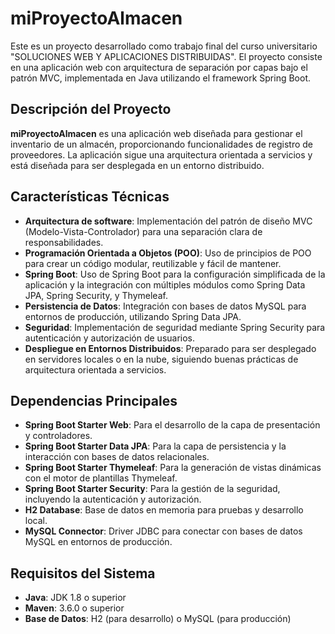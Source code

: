 # miProyectoAlmacen

Este es un proyecto desarrollado como trabajo final del curso universitario "SOLUCIONES WEB Y APLICACIONES DISTRIBUIDAS". El proyecto consiste en una aplicación web con arquitectura de separación por capas bajo el patrón MVC, implementada en Java utilizando el framework Spring Boot.

## Descripción del Proyecto

**miProyectoAlmacen** es una aplicación web diseñada para gestionar el inventario de un almacén, proporcionando funcionalidades de registro de proveedores. La aplicación sigue una arquitectura orientada a servicios y está diseñada para ser desplegada en un entorno distribuido.

## Características Técnicas

- **Arquitectura de software**: Implementación del patrón de diseño MVC (Modelo-Vista-Controlador) para una separación clara de responsabilidades.
- **Programación Orientada a Objetos (POO)**: Uso de principios de POO para crear un código modular, reutilizable y fácil de mantener.
- **Spring Boot**: Uso de Spring Boot para la configuración simplificada de la aplicación y la integración con múltiples módulos como Spring Data JPA, Spring Security, y Thymeleaf.
- **Persistencia de Datos**: Integración con bases de datos  MySQL para entornos de producción, utilizando Spring Data JPA.
- **Seguridad**: Implementación de seguridad mediante Spring Security para autenticación y autorización de usuarios.
- **Despliegue en Entornos Distribuidos**: Preparado para ser desplegado en servidores locales o en la nube, siguiendo buenas prácticas de arquitectura orientada a servicios.

## Dependencias Principales

- **Spring Boot Starter Web**: Para el desarrollo de la capa de presentación y controladores.
- **Spring Boot Starter Data JPA**: Para la capa de persistencia y la interacción con bases de datos relacionales.
- **Spring Boot Starter Thymeleaf**: Para la generación de vistas dinámicas con el motor de plantillas Thymeleaf.
- **Spring Boot Starter Security**: Para la gestión de la seguridad, incluyendo la autenticación y autorización.
- **H2 Database**: Base de datos en memoria para pruebas y desarrollo local.
- **MySQL Connector**: Driver JDBC para conectar con bases de datos MySQL en entornos de producción.

## Requisitos del Sistema

- **Java**: JDK 1.8 o superior
- **Maven**: 3.6.0 o superior
- **Base de Datos**: H2 (para desarrollo) o MySQL (para producción)

